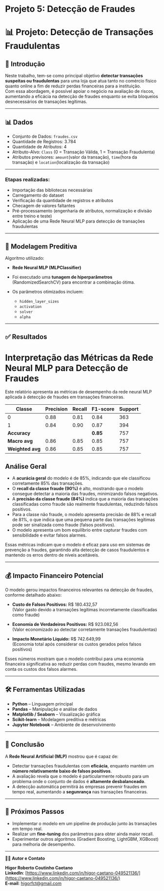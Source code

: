 # Projeto 5: Detecção de Fraudes

# 📊 Projeto: Detecção de Transações Fraudulentas

## 📝 Introdução

Neste trabalho, tem-se como principal objetivo **detectar transações suspeitas ou fraudulentas** para uma loja que atua tanto no comércio físico quanto online a fim de reduzir perdas financeiras para a instituição.  
Com essa abordagem, é possível apoiar o negócio na avaliação de riscos, aumentando a eficácia na detecção de fraudes enquanto se evita bloqueios desnecessários de transações legítimas.

---

## 📊 Dados

- Conjunto de Dados: `fraudes.csv`
- Quantidade de Registros: 3.784
- Quantidade de Atributos: 4
- Atributo-Alvo: `Class` (0 = Transação Válida, 1 = Transação Fraudulenta)
- Atributos previsores: `amount`(valor da transação), `time`(hora da transação) e `location`(localização da transação)

---

### Etapas realizadas:
- Importação das bibliotecas necessárias
- Carregamento do dataset
- Verificação da quantidade de registros e atributos
- Checagem de valores faltantes
- Pré-processamento (engenharia de atributos, normalização e divisão entre treino e teste)
- Aplicação de uma Rede Neural MLP para detecção de transações fraudulentas

---

## 🤖 Modelagem Preditiva

Algoritmo utilizado:
- **Rede Neural MLP (MLPClassifier)**

- Foi executado uma **tunagem de hiperparâmetros** (RandomizedSearchCV) para encontrar a combinação ótima.
- Os parâmetros otimizados incluem:
  - `hidden_layer_sizes`
  - `activation`
  - `solver`
  - `alpha`

---

## ✅ Resultados

# Interpretação das Métricas da Rede Neural MLP para Detecção de Fraudes

Este relatório apresenta as métricas de desempenho da rede neural MLP aplicada à detecção de fraudes em transações financeiras.

| Classe        | Precision | Recall | F1-score | Support |
|---------------|-----------|--------|----------|---------|
| 0             | 0.88      | 0.81   | 0.84     | 363     |
| 1             | 0.84      | 0.90   | 0.87     | 394     |
| **Accuracy**  |           |        | **0.85** | 757     |
| **Macro avg** | 0.86      | 0.85   | 0.85     | 757     |
| **Weighted avg** | 0.86   | 0.85   | 0.85     | 757     |

## Análise Geral

- A **acurácia geral** do modelo é de 85%, indicando que ele classificou corretamente 85% das transações.
- O **recall da classe fraude (90%)** é alto, mostrando que o modelo consegue detectar a maioria das fraudes, minimizando falsos negativos.
- A **precisão da classe fraude (84%)** indica que a maioria das transações classificadas como fraude são realmente fraudulentas, reduzindo falsos positivos.
- Para a classe não fraude, o modelo apresenta precisão de 88% e recall de 81%, o que indica que uma pequena parte das transações legítimas pode ser sinalizada como fraude (falsos positivos).
- O modelo apresenta um bom equilíbrio entre capturar fraudes com sensibilidade e evitar falsos alarmes.

Essas métricas indicam que o modelo é eficaz para uso em sistemas de prevenção a fraudes, garantindo alta detecção de casos fraudulentos e mantendo os erros dentro de níveis aceitáveis.


---

## 💰 Impacto Financeiro Potencial 

O modelo gerou impactos financeiros relevantes na detecção de fraudes, conforme detalhado abaixo:

- **Custo de Falsos Positivos:** R$ 180.432,57  
  (Valor gasto devido a transações legítimas incorretamente classificadas como fraude)

- **Economia de Verdadeiros Positivos:** R$ 923.082,56  
  (Valor economizado ao detectar corretamente transações fraudulentas)

- **Impacto Monetário Líquido:** R$ 742.649,99  
  (Economia total após considerar os custos gerados pelos falsos positivos)

Esses números mostram que o modelo contribui para uma economia financeira significativa ao reduzir perdas com fraudes, mesmo levando em conta os custos dos falsos alarmes.



---

## 🛠️ Ferramentas Utilizadas

- **Python** – Linguagem principal
- **Pandas** – Manipulação e análise de dados
- **Matplotlib / Seaborn** – Visualização gráfica
- **Scikit-learn** – Modelagem preditiva e métricas
- **Jupyter Notebook** – Ambiente de desenvolvimento

---

## 🧠 Conclusão

A **Rede Neural Artificial (MLP)** mostrou que é capaz de:

- Detectar transações fraudulentas com **eficácia**, enquanto mantém um **número relativamente baixo de falsos positivos**.
- A avaliação revela que o modelo é particularmente robusto para um problema onde o conjunto de dados é **altamente desbalanceado**.
- A detecção automática permitirá às empresas prevenir fraudes em tempo real, aumentando a **segunrança** nas transações financeiras.

---

## 🔄 Próximos Passos

- Implementar o modelo em um pipeline de produção junto às transações em tempo real.
- Realizar um **fine-tuning** dos parâmetros para obter ainda maior recall.
- Experimentar outros algoritmos (Gradient Boosting, LightGBM, XGBoost) para melhoria de desempenho.

---

🧑‍💻 **Autor e Contato**

**Higor Roberto Coutinho Caetano**  
**LinkedIn**: [https://www.linkedin.com/in/higor-caetano-049521136/](https://www.linkedin.com/in/higor-caetano-049521136/)  
**E-mail**: higorfct@gmail.com

